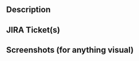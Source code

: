 ## Description

<!-- Describe your changes in detail -->

## JIRA Ticket(s)

<!-- Link to JIRA ticket -->

## Screenshots (for anything visual)
